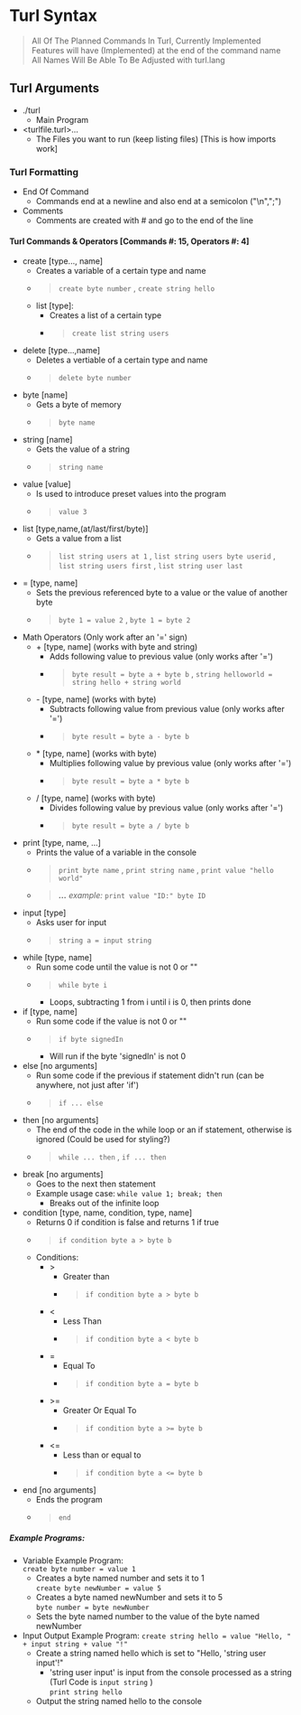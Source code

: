 # Turl Syntax
> All Of The Planned Commands In Turl, Currently Implemented Features will have (Implemented) at the end of the command name  
> All Names Will Be Able To Be Adjusted with turl.lang
## Turl Arguments
- ./turl
  - Main Program
- <turlfile.turl>...
  - The Files you want to run (keep listing files) [This is how imports work]
### Turl Formatting
- End Of Command
  - Commands end at a newline and also end at a semicolon ("\n",";")
- Comments
  - Comments are created with # and go to the end of the line
#### Turl Commands & Operators [Commands #: 15, Operators #: 4]
- create [type..., name]
  - Creates a variable of a certain type and name
  - > `create byte number` , `create string hello`
  - list [type]:
    - Creates a list of a certain type
    - > `create list string users`
- delete [type...,name]
  - Deletes a vertiable of a certain type and name
  - > `delete byte number`
- byte [name]
  - Gets a byte of memory
  - > `byte name`
- string [name]
  - Gets the value of a string
  - > `string name`
- value [value]
  - Is used to introduce preset values into the program
  - > `value 3`
- list [type,name,(at/last/first/byte)]
  - Gets a value from a list
  - > `list string users at 1` , `list string users byte userid` , `list string users first` , `list string user last`
- = [type, name]
  - Sets the previous referenced byte to a value or the value of another byte
  - > `byte 1 = value 2` , `byte 1 = byte 2`
- Math Operators (Only work after an '=' sign)
  - \+ [type, name] (works with byte and string)
    - Adds following value to previous value (only works after '=')
    - > `byte result = byte a + byte b` , `string helloworld = string hello + string world`
  - \- [type, name] (works with byte)
    - Subtracts following value from previous value (only works after '=')
    - > `byte result = byte a - byte b`
  - \* [type, name] (works with byte)
    - Multiplies following value by previous value (only works after '=')
    - > `byte result = byte a * byte b`
  - / [type, name] (works with byte)
    - Divides following value by previous value (only works after '=')
    - > `byte result = byte a / byte b`
- print [type, name, ...]
  - Prints the value of a variable in the console
  - > `print byte name` , `print string name` , `print value "hello world"`
  - > ***...** example:* `print value "ID:" byte ID`
- input [type]
  - Asks user for input
  - > `string a = input string`
- while [type, name]
  - Run some code until the value is not 0 or ""
  - > `while byte i`
    - Loops, subtracting 1 from i until i is 0, then prints done
- if [type, name]
  - Run some code if the value is not 0 or ""
  - > `if byte signedIn`
    - Will run if the byte 'signedIn' is not 0
- else [no arguments]
  - Run some code if the previous if statement didn't run (can be anywhere, not just after 'if')
  - > `if ... else`
- then [no arguments]
  - The end of the code in the while loop or an if statement, otherwise is ignored (Could be used for styling?)
  - > `while ... then` , `if ... then`
- break [no arguments]
  - Goes to the next then statement
  - Example usage case: `while value 1; break; then`
    - Breaks out of the infinite loop
- condition [type, name, condition, type, name]
  - Returns 0 if condition is false and returns 1 if true
  - > `if condition byte a > byte b`
  - Conditions:  
    - \>  
      - Greater than  
      - > `if condition byte a > byte b`
    - <  
      - Less Than  
      - > `if condition byte a < byte b`
    - =  
      - Equal To  
      - > `if condition byte a = byte b`
    - \>=  
      - Greater Or Equal To  
      - > `if condition byte a >= byte b`
    - <=  
      - Less than or equal to  
      - > `if condition byte a <= byte b`
- end [no arguments]  
  - Ends the program  
  - > `end`  
##### Example Programs:
- Variable Example Program:  
  `create byte number = value 1`
  - Creates a byte named number and sets it to 1  
  `create byte newNumber = value 5`  
  - Creates a byte named newNumber and sets it to 5  
  `byte number = byte newNumber`
  - Sets the byte named number to the value of the byte named newNumber  
- Input Output Example Program:
  `create string hello = value "Hello, " + input string + value "!"`  
  - Create a string named hello which is set to "Hello, 'string user input'!"
    - 'string user input' is input from the console processed as a string (Turl Code is `input string` )  
  `print string hello`  
  - Output the string named hello to the console
